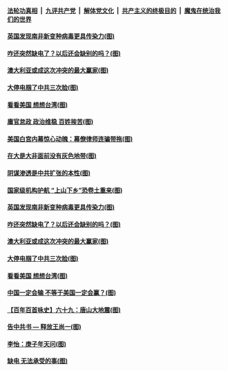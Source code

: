

####  [法轮功真相](../../../../basic/blob/master/README.md?t=12241431) &nbsp;|&nbsp; [九评共产党](../../../../9ping.md/blob/master/README.md?t=12241431) &nbsp;|&nbsp; [解体党文化](../../../../jtdwh.md/blob/master/README.md?t=12241431)  &nbsp;|&nbsp; [共产主义的终极目的](../../../../gczydzjmd.md/blob/master/README.md?t=12241431) &nbsp;|&nbsp; [魔鬼在统治我们的世界](../../../../mgztzwmdsj.md/blob/master/README.md?t=12241431) 

#### [英国发现南非新变种病毒更具传染力(图)](../pages/p4/956841.md?t=12241431) 


#### [咋还突然缺电了？以后还会缺别的吗？(图)](../pages/p4/956716.md?t=12241431) 

#### [澳大利亚或成这次冲突的最大赢家(图)](../pages/p4/956724.md?t=12241431) 

#### [大停电掴了中共三次脸(图)](../pages/p4/956729.md?t=12241431) 

#### [看看美国 想想台湾(图)](../pages/p4/956723.md?t=12241431) 


#### [庸官怠政 政治维稳 百姓挨苦(图)](../pages/p4/956860.md?t=12241431) 

#### [美国白宫内幕惊心动魄：幕僚律师连骗带拖(图)](../pages/p4/956856.md?t=12241431) 

#### [在大是大非面前没有灰色地带(图)](../pages/p4/956852.md?t=12241431) 

#### [阴谋渗透是中共扩张的本性(图)](../pages/p4/956850.md?t=12241431) 

#### [国家级机构护航 “上山下乡”恐卷土重来(图)](../pages/p4/956845.md?t=12241431) 

#### [英国发现南非新变种病毒更具传染力(图)](../pages/p4/956841.md?t=12241431) 



#### [咋还突然缺电了？以后还会缺别的吗？(图)](../pages/p4/956716.md?t=12241431) 

#### [澳大利亚或成这次冲突的最大赢家(图)](../pages/p4/956724.md?t=12241431) 

#### [大停电掴了中共三次脸(图)](../pages/p4/956729.md?t=12241431) 

#### [看看美国 想想台湾(图)](../pages/p4/956723.md?t=12241431) 

#### [中国一定会输 不等于美国一定会赢？(图)](../pages/p4/956720.md?t=12241431) 

#### [【百年百首咏史】六十九：唐山大地震(图)](../pages/p4/956719.md?t=12241431) 

#### [告中共书 — 释放王尚一(图)](../pages/p4/956163.md?t=12241431) 



#### [李怡：庚子年天问(图)](../pages/p4/956601.md?t=12241431) 

#### [缺电 无法承受的事(图)](../pages/p4/956604.md?t=12241431) 

